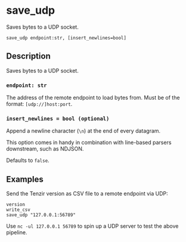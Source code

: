 # save_udp

Saves bytes to a UDP socket.

```tql
save_udp endpoint:str, [insert_newlines=bool]
```

## Description

Saves bytes to a UDP socket.

### `endpoint: str`

The address of the remote endpoint to load bytes from. Must be of the format:
`[udp://]host:port`.

### `insert_newlines = bool (optional)`

Append a newline character (`\n`) at the end of every datagram.

This option comes in handy in combination with line-based parsers downstream,
such as NDJSON.

Defaults to `false`.

## Examples

Send the Tenzir version as CSV file to a remote endpoint via UDP:

```tql
version
write_csv
save_udp "127.0.0.1:56789"
```

Use `nc -ul 127.0.0.1 56789` to spin up a UDP server to test the above pipeline.
